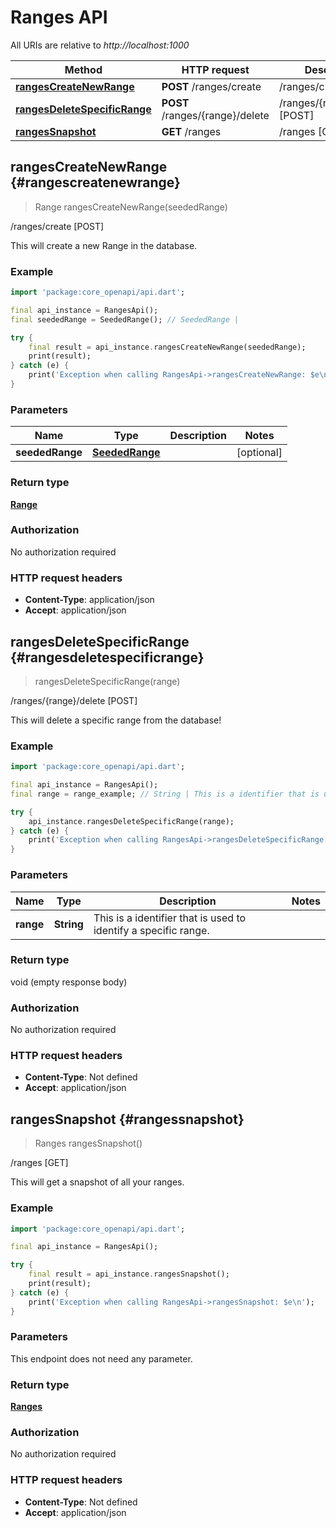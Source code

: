 # Ranges API

All URIs are relative to *http://localhost:1000*

Method | HTTP request | Description
------------- | ------------- | -------------
[**rangesCreateNewRange**](RangesApi#rangescreatenewrange) | **POST** /ranges/create | /ranges/create [POST]
[**rangesDeleteSpecificRange**](RangesApi#rangesdeletespecificrange) | **POST** /ranges/\{range\}/delete | /ranges/\{range\}/delete [POST]
[**rangesSnapshot**](RangesApi#rangessnapshot) | **GET** /ranges | /ranges [GET]


## **rangesCreateNewRange** {#rangescreatenewrange}
> Range rangesCreateNewRange(seededRange)

/ranges/create [POST]

This will create a new Range in the database.

### Example
```dart
import 'package:core_openapi/api.dart';

final api_instance = RangesApi();
final seededRange = SeededRange(); // SeededRange | 

try {
    final result = api_instance.rangesCreateNewRange(seededRange);
    print(result);
} catch (e) {
    print('Exception when calling RangesApi->rangesCreateNewRange: $e\n');
}
```

### Parameters

Name | Type | Description  | Notes
------------- | ------------- | ------------- | -------------
 **seededRange** | [**SeededRange**](../models/SeededRange)|  | [optional] 

### Return type

[**Range**](../models/Range)

### Authorization

No authorization required

### HTTP request headers

 - **Content-Type**: application/json
 - **Accept**: application/json



## **rangesDeleteSpecificRange** {#rangesdeletespecificrange}
> rangesDeleteSpecificRange(range)

/ranges/\{range\}/delete [POST]

This will delete a specific range from the database!

### Example
```dart
import 'package:core_openapi/api.dart';

final api_instance = RangesApi();
final range = range_example; // String | This is a identifier that is used to identify a specific range.

try {
    api_instance.rangesDeleteSpecificRange(range);
} catch (e) {
    print('Exception when calling RangesApi->rangesDeleteSpecificRange: $e\n');
}
```

### Parameters

Name | Type | Description  | Notes
------------- | ------------- | ------------- | -------------
 **range** | **String**| This is a identifier that is used to identify a specific range. | 

### Return type

void (empty response body)

### Authorization

No authorization required

### HTTP request headers

 - **Content-Type**: Not defined
 - **Accept**: application/json



## **rangesSnapshot** {#rangessnapshot}
> Ranges rangesSnapshot()

/ranges [GET]

This will get a snapshot of all your ranges.

### Example
```dart
import 'package:core_openapi/api.dart';

final api_instance = RangesApi();

try {
    final result = api_instance.rangesSnapshot();
    print(result);
} catch (e) {
    print('Exception when calling RangesApi->rangesSnapshot: $e\n');
}
```

### Parameters
This endpoint does not need any parameter.

### Return type

[**Ranges**](../models/Ranges)

### Authorization

No authorization required

### HTTP request headers

 - **Content-Type**: Not defined
 - **Accept**: application/json



